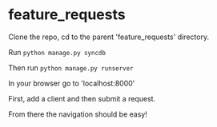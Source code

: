 # feature_requests

Clone the repo, cd to the parent 'feature_requests' directory.

Run <code>python manage.py syncdb</code>

Then run <code>python manage.py runserver</code>

In your browser go to 'localhost:8000'

First, add a client and then submit a request.

From there the navigation should be easy!
